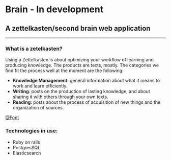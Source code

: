 # Brain - In development

## A zettelkasten/second brain web application   

----
### What is a zetelkasten?

Using a Zettelkasten is about optimizing your workflow of learning and producing knowledge. The products are texts, mostly. The categories we find fit the process well at the moment are the following:

- **Knowledge Management**: general information about what it means to work and learn efficiently.
- **Writing**: posts on the production of lasting knowledge, and about sharing it with others through your own texts.
- **Reading**: posts about the process of acquisition of new things and the organization of sources.

[@Font](https://zettelkasten.de/posts/overview/)

### Technologies in use:

- Ruby on rails
- PostgresSQL
- Elasticsearch

